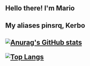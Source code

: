 <h2>Hello there! I'm Mario</h2>
<h2>My aliases pinsrq, Kerbo<h2>

[![Anurag's GitHub stats](https://github-readme-stats.vercel.app/api?username=mariosieg)](https://github.com/mariosieg/github-readme-stats)

[![Top Langs](https://github-readme-stats.vercel.app/api/top-langs/?username=mariosieg&layout=compact)](https://github.com/mariosieg/github-readme-stats)
